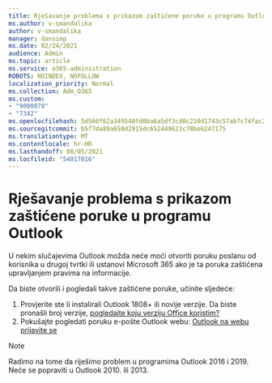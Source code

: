 ```yaml
---
title: Rješavanje problema s prikazom zaštićene poruke u programu Outlook
ms.author: v-smandalika
author: v-smandalika
manager: dansimp
ms.date: 02/24/2021
audience: Admin
ms.topic: article
ms.service: o365-administration
ROBOTS: NOINDEX, NOFOLLOW
localization_priority: Normal
ms.collection: Adm_O365
ms.custom:
- "9000078"
- "7342"
ms.openlocfilehash: 5d560f62a349540fd0ba6a5df3cd0c210d1743c57ab7c74fac2967a90be23c80
ms.sourcegitcommit: b5f7da89a650d2915dc652449623c78be6247175
ms.translationtype: MT
ms.contentlocale: hr-HR
ms.lasthandoff: 08/05/2021
ms.locfileid: "54017016"
---
```

# <a name="fix-problem-viewing-protected-message-in-outlook"></a>Rješavanje problema s prikazom zaštićene poruke u programu Outlook

U nekim slučajevima Outlook možda neće moći otvoriti poruku poslanu od korisnika u drugoj tvrtki ili ustanovi Microsoft 365 ako je ta poruka zaštićena upravljanjem pravima na informacije.

Da biste otvorili i pogledali takve zaštićene poruke, učinite sljedeće:

1. Provjerite ste li instalirali Outlook 1808+ ili novije verzije. Da biste pronašli broj verzije, [pogledajte koju verziju Office koristim?](https://support.microsoft.com/office/about-office-what-version-of-office-am-i-using-932788b8-a3ce-44bf-bb09-e334518b8b19)
2. Pokušajte pogledati poruku e-pošte Outlook webu: [Outlook na webu prijavite se](https://outlook.office365.com/mail/inbox)

> [!NOTE]
> Radimo na tome da riješimo problem u programima Outlook 2016 i 2019. Neće se popraviti u Outlook 2010. ili 2013.
